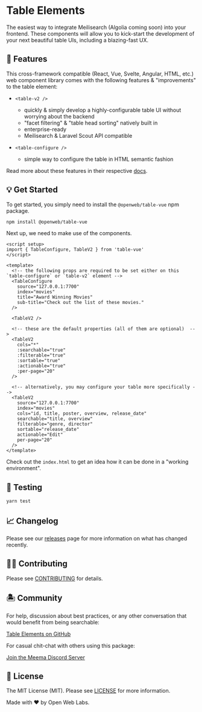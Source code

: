 # Table Elements

The easiest way to integrate Meilisearch (Algolia coming soon) into your frontend. These components will allow you to kick-start the development of your next beautiful table UIs, including a blazing-fast UX.

## 🐙 Features

This cross-framework compatible (React, Vue, Svelte, Angular, HTML, etc.) web component library comes with the following features & "improvements" to the table element:

- `<table-v2 />`
  - quickly & simply develop a highly-configurable table UI without worrying about the backend
  - "facet filtering" & "table head sorting" natively built in
  - enterprise-ready
  - Meilisearch & Laravel Scout API compatible

- `<table-configure />`
  - simple way to configure the table in HTML semantic fashion

Read more about these features in their respective [docs](https://ow3.org/docs).

## 💡 Get Started

To get started, you simply need to install the `@openweb/table-vue` npm package.

```bash
npm install @openweb/table-vue
```

Next up, we need to make use of the components.

```vue
<script setup>
import { TableConfigure, TableV2 } from 'table-vue'
</script>

<template>
  <!-- the following props are required to be set either on this `table-configure` or `table-v2` element -->
  <TableConfigure
    source="127.0.0.1:7700"
    index="movies"
    title="Award Winning Movies"
    sub-title="Check out the list of these movies."
  />

  <TableV2 />

  <!-- these are the default properties (all of them are optional)  -->
  <TableV2
    cols="*"
    :searchable="true"
    :filterable="true"
    :sortable="true"
    :actionable="true"
    :per-page="20"
  />

  <!-- alternatively, you may configure your table more specifically -->
  <TableV2
    source="127.0.0.1:7700"
    index="movies"
    cols="id, title, poster, overview, release_date"
    searchable="title, overview"
    filterable="genre, director"
    sortable="release_date"
    actionable="Edit"
    per-page="20"
  />
</template>
```

Check out the `index.html` to get an idea how it can be done in a "working environment".

## 🧪 Testing

```bash
yarn test
```

## 📈 Changelog

Please see our [releases](https://github.com/openweblabs/table-vue/releases) page for more information on what has changed recently.

## 💪🏼 Contributing

Please see [CONTRIBUTING](.github/CONTRIBUTING.md) for details.

## 🏝 Community

For help, discussion about best practices, or any other conversation that would benefit from being searchable:

[Table Elements on GitHub](https://github.com/openweblabs/table-vue/discussions)

For casual chit-chat with others using this package:

[Join the Meema Discord Server](https://discord.meema.io)

## 📄 License

The MIT License (MIT). Please see [LICENSE](LICENSE.md) for more information.

Made with ❤️ by Open Web Labs.
